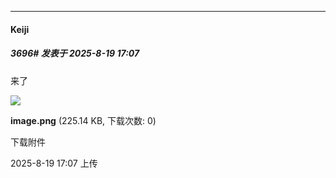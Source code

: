 ﻿
*****

####  Keiji  
##### 3696#       发表于 2025-8-19 17:07

来了

<img src="https://img.stage1st.com/forum/202508/19/170709n4ps7fdkbspqif7z.png" referrerpolicy="no-referrer">

<strong>image.png</strong> (225.14 KB, 下载次数: 0)

下载附件

2025-8-19 17:07 上传

